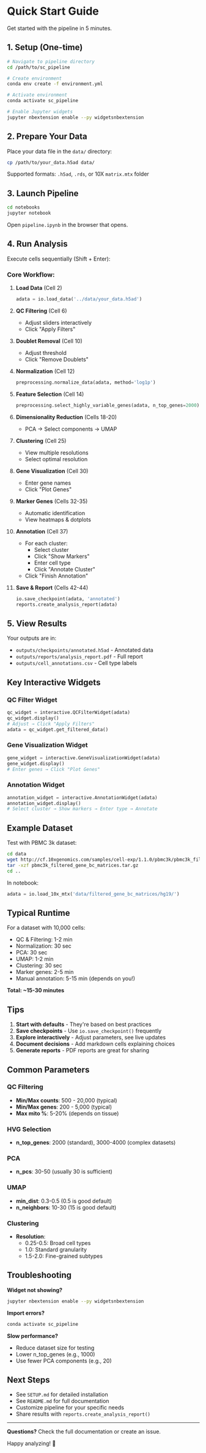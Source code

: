 # Quick Start Guide

Get started with the pipeline in 5 minutes.

## 1. Setup (One-time)

```bash
# Navigate to pipeline directory
cd /path/to/sc_pipeline

# Create environment
conda env create -f environment.yml

# Activate environment
conda activate sc_pipeline

# Enable Jupyter widgets
jupyter nbextension enable --py widgetsnbextension
```

## 2. Prepare Your Data

Place your data file in the `data/` directory:
```bash
cp /path/to/your_data.h5ad data/
```

Supported formats: `.h5ad`, `.rds`, or 10X `matrix.mtx` folder

## 3. Launch Pipeline

```bash
cd notebooks
jupyter notebook
```

Open `pipeline.ipynb` in the browser that opens.

## 4. Run Analysis

Execute cells sequentially (Shift + Enter):

### Core Workflow:

1. **Load Data** (Cell 2)
   ```python
   adata = io.load_data('../data/your_data.h5ad')
   ```

2. **QC Filtering** (Cell 6)
   - Adjust sliders interactively
   - Click "Apply Filters"

3. **Doublet Removal** (Cell 10)
   - Adjust threshold
   - Click "Remove Doublets"

4. **Normalization** (Cell 12)
   ```python
   preprocessing.normalize_data(adata, method='log1p')
   ```

5. **Feature Selection** (Cell 14)
   ```python
   preprocessing.select_highly_variable_genes(adata, n_top_genes=2000)
   ```

6. **Dimensionality Reduction** (Cells 18-20)
   - PCA → Select components → UMAP

7. **Clustering** (Cell 25)
   - View multiple resolutions
   - Select optimal resolution

8. **Gene Visualization** (Cell 30)
   - Enter gene names
   - Click "Plot Genes"

9. **Marker Genes** (Cells 32-35)
   - Automatic identification
   - View heatmaps & dotplots

10. **Annotation** (Cell 37)
    - For each cluster:
      - Select cluster
      - Click "Show Markers"
      - Enter cell type
      - Click "Annotate Cluster"
    - Click "Finish Annotation"

11. **Save & Report** (Cells 42-44)
    ```python
    io.save_checkpoint(adata, 'annotated')
    reports.create_analysis_report(adata)
    ```

## 5. View Results

Your outputs are in:
- `outputs/checkpoints/annotated.h5ad` - Annotated data
- `outputs/reports/analysis_report.pdf` - Full report
- `outputs/cell_annotations.csv` - Cell type labels

## Key Interactive Widgets

### QC Filter Widget
```python
qc_widget = interactive.QCFilterWidget(adata)
qc_widget.display()
# Adjust → Click "Apply Filters"
adata = qc_widget.get_filtered_data()
```

### Gene Visualization Widget
```python
gene_widget = interactive.GeneVisualizationWidget(adata)
gene_widget.display()
# Enter genes → Click "Plot Genes"
```

### Annotation Widget
```python
annotation_widget = interactive.AnnotationWidget(adata)
annotation_widget.display()
# Select cluster → Show markers → Enter type → Annotate
```

## Example Dataset

Test with PBMC 3k dataset:
```bash
cd data
wget http://cf.10xgenomics.com/samples/cell-exp/1.1.0/pbmc3k/pbmc3k_filtered_gene_bc_matrices.tar.gz
tar -xzf pbmc3k_filtered_gene_bc_matrices.tar.gz
cd ..
```

In notebook:
```python
adata = io.load_10x_mtx('data/filtered_gene_bc_matrices/hg19/')
```

## Typical Runtime

For a dataset with 10,000 cells:
- QC & Filtering: 1-2 min
- Normalization: 30 sec
- PCA: 30 sec
- UMAP: 1-2 min
- Clustering: 30 sec
- Marker genes: 2-5 min
- Manual annotation: 5-15 min (depends on you!)

**Total: ~15-30 minutes**

## Tips

1. **Start with defaults** - They're based on best practices
2. **Save checkpoints** - Use `io.save_checkpoint()` frequently
3. **Explore interactively** - Adjust parameters, see live updates
4. **Document decisions** - Add markdown cells explaining choices
5. **Generate reports** - PDF reports are great for sharing

## Common Parameters

### QC Filtering
- **Min/Max counts**: 500 - 20,000 (typical)
- **Min/Max genes**: 200 - 5,000 (typical)
- **Max mito %**: 5-20% (depends on tissue)

### HVG Selection
- **n_top_genes**: 2000 (standard), 3000-4000 (complex datasets)

### PCA
- **n_pcs**: 30-50 (usually 30 is sufficient)

### UMAP
- **min_dist**: 0.3-0.5 (0.5 is good default)
- **n_neighbors**: 10-30 (15 is good default)

### Clustering
- **Resolution**:
  - 0.25-0.5: Broad cell types
  - 1.0: Standard granularity
  - 1.5-2.0: Fine-grained subtypes

## Troubleshooting

**Widget not showing?**
```bash
jupyter nbextension enable --py widgetsnbextension
```

**Import errors?**
```bash
conda activate sc_pipeline
```

**Slow performance?**
- Reduce dataset size for testing
- Lower n_top_genes (e.g., 1000)
- Use fewer PCA components (e.g., 20)

## Next Steps

- See `SETUP.md` for detailed installation
- See `README.md` for full documentation
- Customize pipeline for your specific needs
- Share results with `reports.create_analysis_report()`

---

**Questions?** Check the full documentation or create an issue.

Happy analyzing! 🧬